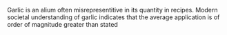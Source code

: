 Garlic is an alium often misrepresentitive in its quantity in recipes. Modern societal understanding of garlic indicates that the average application is of order of magnitude greater than stated